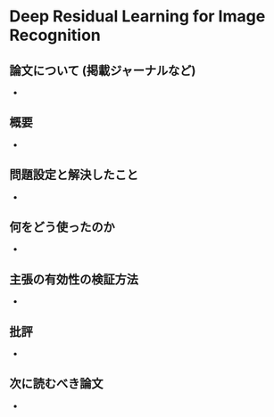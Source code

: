 # Deep Residual Learning for Image Recognition

## 論文について (掲載ジャーナルなど)
-

## 概要
-

## 問題設定と解決したこと
-



## 何をどう使ったのか
-


## 主張の有効性の検証方法
-


## 批評
-


## 次に読むべき論文
-

